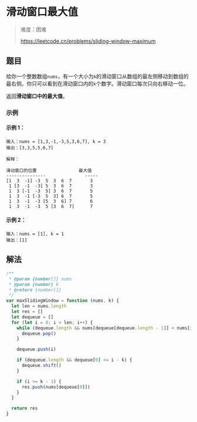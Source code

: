 # 滑动窗口最大值

> 难度：困难
>
> https://leetcode.cn/problems/sliding-window-maximum

## 题目

给你一个整数数组`nums`，有一个大小为`k`的滑动窗口从数组的最左侧移动到数组的最右侧。你只可以看到在滑动窗口内的`k`个数字。滑动窗口每次只向右移动一位。

返回**滑动窗口中的最大值**。

### 示例

#### 示例 1：

```
输入：nums = [1,3,-1,-3,5,3,6,7], k = 3
输出：[3,3,5,5,6,7]

解释：

滑动窗口的位置                最大值
---------------               -----
[1  3  -1] -3  5  3  6  7       3
 1 [3  -1  -3] 5  3  6  7       3
 1  3 [-1  -3  5] 3  6  7       5
 1  3  -1 [-3  5  3] 6  7       5
 1  3  -1  -3 [5  3  6] 7       6
 1  3  -1  -3  5 [3  6  7]      7
```

#### 示例 2：

```
输入：nums = [1], k = 1
输出：[1]
```

## 解法

```javascript
/**
 * @param {number[]} nums
 * @param {number} k
 * @return {number[]}
 */
var maxSlidingWindow = function (nums, k) {
  let len = nums.length
  let res = []
  let dequeue = []
  for (let i = 0; i < len; i++) {
    while (dequeue.length && nums[dequeue[dequeue.length - 1]] < nums[i]) {
      dequeue.pop()
    }

    dequeue.push(i)

    if (dequeue.length && dequeue[0] <= i - k) {
      dequeue.shift()
    }

    if (i >= k - 1) {
      res.push(nums[dequeue[0]])
    }
  }

  return res
}
```
